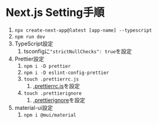 # Next.js Setting手順

1. `npx create-next-app@latest [app-name] --typescript`
2. `npm run dev`
3. TypeScript設定
   1. tsconfigに`"strictNullChecks": true`を設定
4. Prettier設定
   1. `npm i -D prettier`
   2. `npm i -D eslint-config-prettier`
   3. `touch .prettierrc.js`
      1. [.prettierrc.js](SettingNextjsLib/.prettierrc.js)を設定
   4. `touch .prettierignore`
      1. [.prettierignore](SettingNextjsLib/.prettierignore)を設定
5. material-ui設定
   1. `npm i @mui/material`